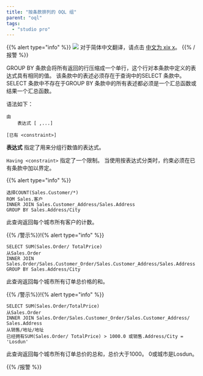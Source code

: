 ```yaml
---
title: "按条款排列的 OQL 组"
parent: "oql"
tags:
  - "studio pro"
---
```


{{% alert type="info" %}}
<img src="attachments/chinese-translation/china.png" style="display: inline-block; margin: 0" /> 对于简体中文翻译，请点击 [中文为 xix x](https://cdn.mendix.tencent-cloud.com/documentation/refguide8/oql-group-by-clause.pdf)。
{{% /报警 %}}

GROUP BY 条款会将所有返回的行压缩成一个单行，这个行对本条款中定义的表达式具有相同的值。 该条款中的表述必须存在于查询中的SELECT 条款中。 SELECT 条款中不存在于GROUP BY 条款中的所有表述都必须是一个汇总函数或结果一个汇总函数。

语法如下：

```
由
    表达式 [ ,...]

[已有 <constraint>]
```

**表达式** 指定了用来分组行数值的表达式。

`Having <constraint>` 指定了一个限制。 当使用按表达式分类时，约束必须在已有条款中加以界定。

{{% alert type="info" %}}

```
选择COUNT(Sales.Customer/*)
ROM Sales.客户
INNER JOIN Sales.Customer_Address/Sales.Address
GROUP BY Sales.Address/City
```

此查询返回每个城市所有客户的计数。

{{% /警示%}}!{% alert type="info" %}}

```
SELECT SUM(Sales.Order/ TotalPrice)
从Sales.Order
INNER JOIN Sales.Order/Sales.Customer_Order/Sales.Customer_Address/Sales.Address
GROUP BY Sales.Address/City
```

此查询返回每个城市所有订单总价格的和。

{{% /警示%}}!{% alert type="info" %}}

```
SELECT SUM(Sales.Order/TotalPrice)
从Sales.Order
INNER JOIN Sales.Order/Sales.Customer_Order/Sales.Customer_Address/ Sales.Address
从销售/地址/地址
已经拥有SUM(Sales.Order/ TotalPrice) > 1000.0 或销售.Address/City = 'Losdun'
```

此查询返回每个城市所有订单总价的总和，总价大于1000。 0或城市是Losdun。

{{% /报警 %}}
